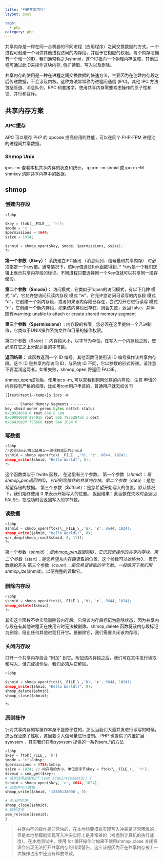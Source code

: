 ```yaml
---
title: 'PHP共享内存'
layout: post

tags:
  - php
category: php
---
```


共享内存是一种在同一台机器的不同进程（应用程序）之间交换数据的方式。一个进程可创建一个可供其他进程访问的内存段，并赋予它相应的权限。每个内存段拥有一个惟一的ID，我们通常称之为shmid，这个ID指向一个物理内存区域，其他进程可通过此ID来操作这块内存, 包扩读取、写入以及删除。

共享内存的使用是一种在进程之间交换数据的快速方法，主要因为在创建内存段之后传递数据，不会涉及内核。这种方法常常称为进程间通信 (IPC)。其他 IPC 方法包括管道、消息队列、RPC 和套接字。使用共享内存需要考虑操作的原子性和锁、并行和互斥。

## 共享内存方案

### APC缓存

APC 可以缓存 PHP 的 opcode 提高应用的性能，可以在同个 PHP-FPM 进程池的进程间共享数据。

### Shmop Unix 

ipcs -m  查看本机共享内存的状态和统计。
ipcrm -m shmid 或 ipcrm -M shmkey 清除共享内存中的数据。

<!--more-->

## shmop

### 创建内存段


```python
<?php

$key = ftok(__FILE__, 'h');
$mode = 'c';
$permissions = 0644;
$size = 1024;

$shmid = shmop_open($key, $mode, $permissions, $size);
?>
```

**第一个参数（$key）：**
系统建立IPC通讯 （消息队列、信号量和共享内存） 时必须指定一个key值。通常情况下，该key值通过ftok函数得到, * *key是一个我们逻辑上表示共享内存段的标识。不同进程只要选择同一个Key值就可以共享同一段存储段。

**第二个参数（$mode）：**
访问模式，它类似于fopen的访问模式，有以下几种
模式 “a”，它允许您访问只读内存段
模式 “w”，它允许您访问可读写的内存段
模式 “c”，它创建一个新内存段，或者如果该内存段已存在，尝试打开它进行读写
模式 “n”，它创建一个新内存段，如果该内存段已存在，则会失败，返回 false，并伴随有warning: unable to attach or create shared memory segment

**第三个参数（$permissions）:**
内存段的权限。您必须在这里提供一个八进制值，它类似于UNIX操作系统文件和目录的操作权限。

第四个参数（$size）：
内存段大小，以字节为单位。在写入一个内存段之前，您必须在它之上分配适当的字节数。

**返回结果：**
此函数返回一个 ID 编号，其他函数可使用该 ID 编号操作该共享内存段。这个 ID 是共享内存访问 ID，与系统 ID 不同，它以参数的形式传递。请注意不要混淆这两者。如果失败，shmop_open 将返回 FALSE。

shmop_open成功后，使用ipcs -m, 可以查看到刚刚创建的内存段，注意 申请的内存段有严格的权限，比如用root用户申请的，普通用户就无权访问


```python
[[test@test]~/temp\]$ ipcs -m

------ Shared Memory Segments --------
key shmid owner perms bytes nattch status
0x00924660 0 root 666 8 104
0x00000000 294915 root 666 787528456 1 dest
0x68410e9f 753668 test 644 1024 0
```

### 写数据

```python
<?php
//这里shmid可以延用上一段代码返回的shmid
$shmid = shmop_open(ftok(__FILE__,'h), 'c', 0644, 1024);
shmop_write($shmid, "Hello World!", 0);
?>
```

这个函数类似于 fwrite 函数， 在这里有三个参数。
第一个参数（$shmid）：是 shmop_open 返回的 ID，它识别您操作的共享内存块。
第二个参数（$data）：是您希望存储的数据。
第三个参数（$offset）：是您希望开始写入的位置。默认情况下，我们始终使用 0 来表示开始写入的位置。
返回结果：此函数在失败时会返回 FALSE，在成功时会返回写入的字节数。

### 读数据


```python
<?php
$shmid = shmop_open(ftok(\__FILE_\_,'h), 'c', 0644, 1024);
shmop_write($shmid, "Hello World\!", 0);
var_dump(shmop_read($shmid, 0, 11));
?>
```

第一个参数（$shmid）：是 shmop_open 返回的 ID，它识别您操作的共享内存块。
第二个参数（$start）：是您希望从内存段读取的位置，这个参数可以始终为0， 表示数据的开头
第三个参数（$count）：是您希望读取的字节数。一般情况下我们用shmop_size($shmid)，以便完整的读取它。

### 删除内存段


```python
<?php
$shmid = shmop_open(ftok(\__FILE_\_,'h), 'c', 0644, 1024);
shmop_delete($shmid);
?>
```

其实这个函数不会实际删除该内存段。它将该内存段标记为删除状态，因为共享内存段在有其他进程正在使用它时无法被删除。shmop_delete 函数将该内存段标记为删除，阻止任何其他进程打开它。要删除它，我们需要关闭该内存段。


 
### 关闭内存段

打开一个共享内存段会 “附加” 到它。附加该内存段之后，我们可在其中进行读取和写入，但完成操作后，我们必须从它解除。

```python
<?php

$shmid = shmop_open(ftok(\__FILE_\_,'h), 'c', 0644, 1024);
shmop_write($shmid, "Hello World\!", 0);
shmop_delete($shmid);
shmop_close($shmid);

?>
```

### 原则操作

针对共享内存的写操作本身不是原子性的，那么当我们大量并发进行读写的时候，怎么保证原子性呢，这里要引入信号量进行控制。
PHP 也提供了内置扩展 sysvsem ，其实我们在看sysvsem 提供的一系列sem_*的方法


```python
<?php
$key = ftok(_FILE_, 'h')
$mode = "c";&nbsp;
$permissions = 0755;&nbsp;
$size = 1024; // 内存段的大小，单位是字节$key = ftok(\__FILE_\_, 'h');
$semid = sem_get($key);
# 请求信号控制权if (sem_acquire($semid)) {
$shmid = shmop_open($key, 'c', 0644, 1024);
# 读取并写入数据
shmop_write($shmid, '13800138000', 0);

# 关闭内存块
shmop_close($shmid);
# 释放信号
sem_release($semid);
}
```

> 共享内存的操作是非常快的，在本地想要模拟实现写入冲突是非常困难的，但是本地想模拟实现写入冲突实际上是非常难的（考虑到计算机的执行速度）。在本地测试中，使用 for 循环操作时如果不使用shmop_close 关闭资源会出现无法打开共享内存的错误警告。这应该是因为正在共享内存被上一次操作占用中还没有释放导致。


